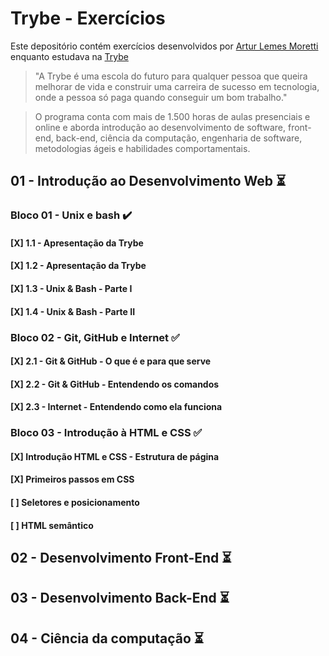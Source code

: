 # **Trybe - Exercícios** 

 Este depositório contém exercícios desenvolvidos por [Artur Lemes Moretti](https://www.linkedin.com/in/arturlemesmoretti/) enquanto estudava na [Trybe](https://www.betrybe.com/)

>"A Trybe é uma escola do futuro para qualquer pessoa que queira melhorar de vida e construir uma carreira de sucesso em tecnologia, onde a pessoa só paga quando conseguir um bom trabalho."

>O programa conta com mais de 1.500 horas de aulas presenciais e online e aborda introdução ao desenvolvimento de software, front-end, back-end, ciência da computação, engenharia de software, metodologias ágeis e habilidades comportamentais.

## 01 - Introdução ao Desenvolvimento Web :hourglass_flowing_sand: 
### Bloco 01 - Unix e bash :heavy_check_mark:	
#### [X] 1.1 - Apresentação da Trybe 	
#### [X] 1.2 - Apresentação da Trybe 	
#### [X] 1.3 - Unix & Bash - Parte I 	
#### [X] 1.4 - Unix & Bash - Parte II 	
 
### Bloco 02 - Git, GitHub e Internet :white_check_mark:	
#### [X] 2.1 - Git & GitHub - O que é e para que serve	
#### [X] 2.2 - Git & GitHub - Entendendo os comandos
#### [X] 2.3 - Internet - Entendendo como ela funciona


### Bloco 03 - Introdução à HTML e CSS :white_check_mark:
#### [X] Introdução HTML e CSS - Estrutura de página 
#### [X] Primeiros passos em CSS
#### [ ] Seletores e posicionamento 
#### [ ] HTML semântico 

## 02 - Desenvolvimento Front-End :hourglass_flowing_sand: 


## 03 - Desenvolvimento Back-End :hourglass_flowing_sand: 


## 04 - Ciência da computação :hourglass_flowing_sand: 
